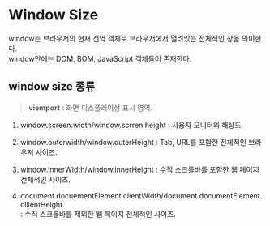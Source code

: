 # Window Size

window는 브라우저의 현재 전역 객체로 브라우저에서 열려있는 전체적인 창을 의미한다.  
window안에는 DOM, BOM, JavaScript 객체들이 존재한다.

## window size 종류

> **viemport** : 화면 디스플레이상 표시 영역.

1. window.screen.width/window.scrren height : 사용자 모니터의 해상도.

2. window.outerwidth/window.outerHeight : Tab, URL를 포함한 전체적인 브라우저 사이즈.

3. window.innerWidth/window.innerHeight : 수직 스크롤바를 포함한 웹 페이지 전체적인 사이즈.

4. document.docuementElement.clientWidth/document.documentElement.clilentHeight  
:  수직 스크롤바를 제외한 웹 페이지 전체적인 사이즈.


